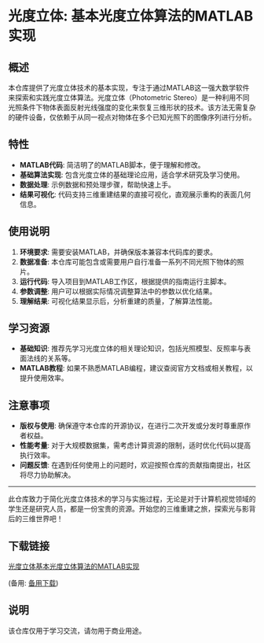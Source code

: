# 光度立体: 基本光度立体算法的MATLAB实现

## 概述

本仓库提供了光度立体技术的基本实现，专注于通过MATLAB这一强大数学软件来探索和实践光度立体算法。光度立体（Photometric Stereo）是一种利用不同光照条件下物体表面反射光线强度的变化来恢复三维形状的技术。该方法无需复杂的硬件设备，仅依赖于从同一视点对物体在多个已知光照下的图像序列进行分析。

## 特性

- **MATLAB代码**: 简洁明了的MATLAB脚本，便于理解和修改。
- **基础算法实现**: 包含光度立体的基础理论应用，适合学术研究及学习使用。
- **数据处理**: 示例数据和预处理步骤，帮助快速上手。
- **结果可视化**: 代码支持三维重建结果的直接可视化，直观展示重构的表面几何信息。

## 使用说明

1. **环境要求**: 需要安装MATLAB，并确保版本兼容本代码库的要求。
2. **数据准备**: 本仓库可能包含或需要用户自行准备一系列不同光照下物体的照片。
3. **运行代码**: 导入项目到MATLAB工作区，根据提供的指南运行主脚本。
4. **参数调整**: 用户可以根据实际情况调整算法中的参数以优化结果。
5. **理解结果**: 可视化结果显示后，分析重建的质量，了解算法性能。

## 学习资源

- **基础知识**: 推荐先学习光度立体的相关理论知识，包括光照模型、反照率与表面法线的关系等。
- **MATLAB教程**: 如果不熟悉MATLAB编程，建议查阅官方文档或相关教程，以提升使用效率。

## 注意事项

- **版权与使用**: 确保遵守本仓库的开源协议，在进行二次开发或分发时尊重原作者权益。
- **性能考量**: 对于大规模数据集，需考虑计算资源的限制，适时优化代码以提高执行效率。
- **问题反馈**: 在遇到任何使用上的问题时，欢迎按照仓库的贡献指南提出，社区将尽力协助解决。

---

此仓库致力于简化光度立体技术的学习与实施过程，无论是对于计算机视觉领域的学生还是研究人员，都是一份宝贵的资源。开始您的三维重建之旅，探索光与影背后的三维世界吧！

## 下载链接
[光度立体基本光度立体算法的MATLAB实现](https://pan.quark.cn/s/ebbaea1ca6df) 

(备用: [备用下载](https://pan.baidu.com/s/1J9qW03PAqh2mP5O6xP9XuA?pwd=1234))

## 说明

该仓库仅用于学习交流，请勿用于商业用途。

